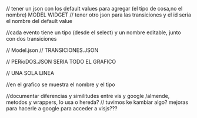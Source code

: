 // tener un json con los default values para agregar (el tipo de cosa,no el nombre) MODEL WIDGET
// tener otro json para las transiciones y el id seria el nombre del default value

//cada evento tiene un tipo (desde el select) y un nombre editable, junto con dos transiciones


// Model.json
// TRANSICIONES.JSON

// PERioDOS.JSON SERIA TODO EL GRAFICO


// UNA SOLA LINEA

//en el grafico se muestra el nombre y el tipo

//documentar diferencias y similitudes entre vis y google /almende, metodos y wrappers, lo usa o hereda?
// tuvimos ke kambiar algo? mejoras para hacerle a google para acceder a visjs???